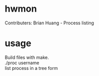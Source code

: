 # hwmon
Contributers: Brian Huang - Process listing

# usage
Build files with make.  
./proc username  
    list process in a tree form
